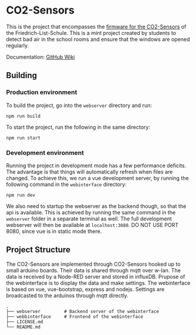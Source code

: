 # CO2-Sensors
This is the project that encompasses the [firmware for the CO2-Sensors](https://github.com/Cast39/FLS-CO2-Sensor-Firmware) of the Friedrich-List-Schule. This is a mint project created by students to detect bad air in the school rooms and ensure that the windows are opened regularly.

Documentation: [GitHub Wiki](https://github.com/RodneyMKay/CO2-Sensors/wiki)

## Building

### Production environment

To build the project, go into the ``webserver`` directory and run:
```
npm run build
```

To start the project, run the following in the same directory:
```
npm run start
```

### Development environment

Running the project in development mode has a few performance deficits. 
The advantage is that things will automatically refresh when files are changed.
To achieve this, we run a vue development server, by running the following command in the ``webinterface`` directory:
```
npm run dev
```

We also need to startup the webserver as the backend though, so that the api is available. 
This is achieved by running the same command in the ``webserver`` folder in a separate terminal as well.
The full development webserver will then be available at ``localhost:3080``.
DO NOT USE PORT 8080, since vue is in static mode there.

## Project Structure
The CO2-Sensors are implemented through CO2-Sensors hooked up to small arduino boards. Their data is shared through mqtt over w-lan. The data is received by a Node-RED server and stored in influxDB. Prupose of the webinterface is to display the data and make settings. The webinterface is based on vue, vue-bootstrap, express and nodejs. Settings are broadcasted to the arduinos through mqtt directly.

```
.
├── webserver         # Backend server of the webinterface
├── webbinterface     # Frontend of the webinterface
├── LICENSE.md
└── README.md
```
